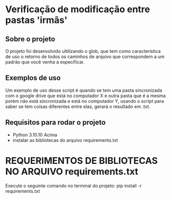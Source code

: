 # Verificação de modificação entre pastas 'irmãs'

## Sobre o projeto
O projeto foi desenvolvido ultilizando o glob, que tem como característica de uso o retorno de todos os caminhos de arquivo que correspondem a um padrão que você venha a especificar. 

## Exemplos de uso 
Um exemplo de uso desse script é quando se tem uma pasta sincronizada com o google drive que está no computador X e outra pasta que é a mesma porém não está sincronizada e está no computador Y, usando o script para saber se tem coisas diferentes entre elas, gerará o resultado em .txt.

## Requisitos para rodar o projeto
- Python 3.10.10 Acima
- instalar as bibliotecas do arquivo requirements.txt

# REQUERIMENTOS DE BIBLIOTECAS NO ARQUIVO requirements.txt
Execute o seguinte comando no terminal do projeto: pip install -r requirements.txt
